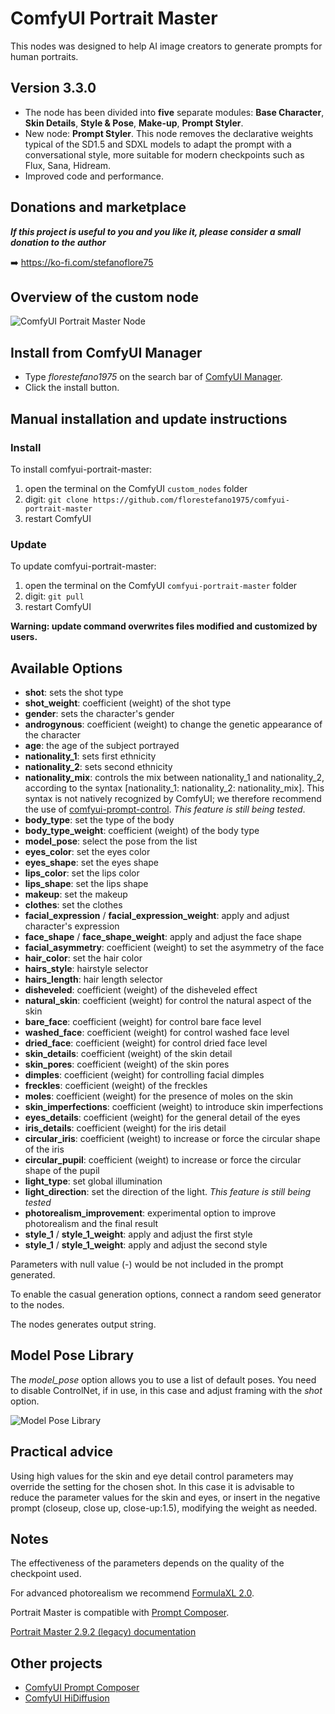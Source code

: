 # ComfyUI Portrait Master

This nodes was designed to help AI image creators to generate prompts for human portraits.

## Version 3.3.0

- The node has been divided into **five** separate modules: **Base Character**, **Skin Details**, **Style & Pose**, **Make-up**, **Prompt Styler**.
- New node: __Prompt Styler__. This node removes the declarative weights typical of the SD1.5 and SDXL models to adapt the prompt with a conversational style, more suitable for modern checkpoints such as Flux, Sana, Hidream.
- Improved code and performance.

## Donations and marketplace

**_If this project is useful to you and you like it, please consider a small donation to the author_**

➡️ https://ko-fi.com/stefanoflore75

## Overview of the custom node

![ComfyUI Portrait Master Node](/screenshot/overview.png)

## Install from ComfyUI Manager

- Type _florestefano1975_ on the search bar of [ComfyUI Manager](https://github.com/ltdrdata/ComfyUI-Manager).
- Click the install button.

## Manual installation and update instructions

### Install

To install comfyui-portrait-master:

1. open the terminal on the ComfyUI `custom_nodes` folder
2. digit: `git clone https://github.com/florestefano1975/comfyui-portrait-master`
3. restart ComfyUI

### Update

To update comfyui-portrait-master:

1. open the terminal on the ComfyUI `comfyui-portrait-master` folder
2. digit: `git pull`
3. restart ComfyUI

**Warning: update command overwrites files modified and customized by users.**

## Available Options

- **shot**: sets the shot type
- **shot_weight**: coefficient (weight) of the shot type
- **gender**: sets the character's gender
- **androgynous**: coefficient (weight) to change the genetic appearance of the character
- **age**: the age of the subject portrayed
- **nationality_1**: sets first ethnicity
- **nationality_2**: sets second ethnicity
- **nationality_mix**: controls the mix between nationality_1 and nationality_2, according to the syntax [nationality_1: nationality_2: nationality_mix]. This syntax is not natively recognized by ComfyUI; we therefore recommend the use of [comfyui-prompt-control](https://github.com/asagi4/comfyui-prompt-control). _This feature is still being tested_.
- **body_type**: set the type of the body
- **body_type_weight**: coefficient (weight) of the body type
- **model_pose**: select the pose from the list
- **eyes_color**: set the eyes color
- **eyes_shape**: set the eyes shape
- **lips_color**: set the lips color
- **lips_shape**: set the lips shape
- **makeup**: set the makeup
- **clothes**: set the clothes
- **facial_expression** / **facial_expression_weight**: apply and adjust character's expression
- **face_shape** / **face_shape_weight**: apply and adjust the face shape
- **facial_asymmetry**: coefficient (weight) to set the asymmetry of the face
- **hair_color**: set the hair color
- **hairs_style**: hairstyle selector
- **hairs_length**: hair length selector
- **disheveled**: coefficient (weight) of the disheveled effect
- **natural_skin**: coefficient (weight) for control the natural aspect of the skin
- **bare_face**: coefficient (weight) for control bare face level
- **washed_face**: coefficient (weight) for control washed face level
- **dried_face**: coefficient (weight) for control dried face level
- **skin_details**: coefficient (weight) of the skin detail
- **skin_pores**: coefficient (weight) of the skin pores
- **dimples**: coefficient (weight) for controlling facial dimples
- **freckles**: coefficient (weight) of the freckles
- **moles**: coefficient (weight) for the presence of moles on the skin
- **skin_imperfections**: coefficient (weight) to introduce skin imperfections
- **eyes_details**: coefficient (weight) for the general detail of the eyes
- **iris_details**: coefficient (weight) for the iris detail
- **circular_iris**: coefficient (weight) to increase or force the circular shape of the iris
- **circular_pupil**: coefficient (weight) to increase or force the circular shape of the pupil
- **light_type**: set global illumination
- **light_direction**: set the direction of the light. _This feature is still being tested_
- **photorealism_improvement**: experimental option to improve photorealism and the final result
- **style_1** / **style_1_weight**: apply and adjust the first style
- **style_1** / **style_1_weight**: apply and adjust the second style

Parameters with null value (-) would be not included in the prompt generated.

To enable the casual generation options, connect a random seed generator to the nodes.

The nodes generates output string.

## Model Pose Library

The _model_pose_ option allows you to use a list of default poses. You need to disable ControlNet, if in use,  in this case and adjust framing with the _shot_ option.

![Model Pose Library](/screenshot/legacy/portrait-master-pose-library-2.2b.jpg)

## Practical advice

Using high values for the skin and eye detail control parameters may override the setting for the chosen shot. In this case it is advisable to reduce the parameter values for the skin and eyes, or insert in the negative prompt (closeup, close up, close-up:1.5), modifying the weight as needed.

## Notes

The effectiveness of the parameters depends on the quality of the checkpoint used.

For advanced photorealism we recommend [FormulaXL 2.0](https://civitai.com/models/129922?modelVersionId=160525).

Portrait Master is compatible with [Prompt Composer](https://github.com/florestefano1975/comfyui-prompt-composer/).

[Portrait Master 2.9.2 (legacy) documentation](/PORTRAIT_MASTER_2.9.2.md)

## Other projects

- [ComfyUI Prompt Composer](https://github.com/florestefano1975/comfyui-prompt-composer/)
- [ComfyUI HiDiffusion](https://github.com/florestefano1975/ComfyUI-HiDiffusion/)
